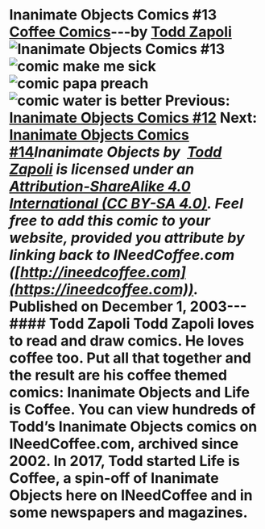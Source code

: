 # Inanimate Objects Comics #13 [Coffee Comics](https://ineedcoffee.com/section/coffee-comics/)---by [Todd Zapoli](https://ineedcoffee.com/by/todd-zapoli/)![Inanimate Objects Comics #13](https://ineedcoffee.com/images/posts/inanimate-objects-comics-13/Inanimate-Objects-Coffee-Comics640x400.jpg)![comic make me sick](https://ineedcoffee.com/assets/comic-make-me-sick1.DxHJ3zxS_Z1AJrLk.webp)![comic papa preach](https://ineedcoffee.com/assets/comic-papa-preach.Bf-jRJZG_1sQ3mN.webp)![comic water is better](https://ineedcoffee.com/assets/comic-water-sunday-650x307.DKkfAack_sxVJO.webp) Previous: [Inanimate Objects Comics #12](https://ineedcoffee.com/inanimate-objects-comics-12/) Next: [Inanimate Objects Comics #14](https://ineedcoffee.com/inanimate-objects-comics-14/)_Inanimate Objects by  [Todd Zapoli](https://ineedcoffee.com/) is licensed under an  [Attribution-ShareAlike 4.0 International (CC BY-SA 4.0)](https://creativecommons.org/licenses/by-sa/4.0/). Feel free to add this comic to your website, provided you attribute by linking back to INeedCoffee.com ([http://ineedcoffee.com](https://ineedcoffee.com))._ Published on December 1, 2003--- #### Todd Zapoli Todd Zapoli loves to read and draw comics. He loves coffee too. Put all that together and the result are his coffee themed comics: Inanimate Objects and Life is Coffee. You can view hundreds of Todd’s Inanimate Objects comics on INeedCoffee.com, archived since 2002. In 2017, Todd started Life is Coffee, a spin-off of Inanimate Objects here on INeedCoffee and in some newspapers and magazines.